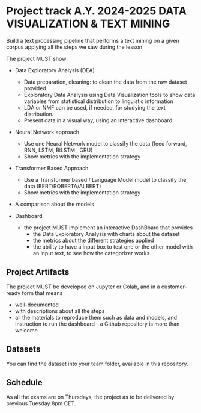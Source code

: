 # Project track A.Y. 2024-2025 DATA VISUALIZATION & TEXT MINING

Build a text processing pipeline that performs a text mining on a given corpus applying all the steps we saw during the lesson

The project MUST show:
*	Data Exploratory Analysis (DEA)
    * Data preparation, cleaning: to clean the data from the raw dataset provided.
    * Exploratory Data Analysis using Data Visualization tools to show data variables from statistical distribution to linguistic information
    * LDA or NMF can be used, if needed, for studying the text distribution.
    * Present data in a visual way, using an interactive dashboard

* Neural Network approach 
  * Use one Neural Network model to classify the data (feed forward, RNN, LSTM, BiLSTM , GRU)
  * Show metrics with the implementation strategy 

* Transformer Based Approach
  * Use a Transformer based / Language Model model to classify the data (BERT/ROBERTA/ALBERT)
  * Show metrics with the implementation strategy 

* A comparison about the models

* Dashboard 
  * the project MUST implement an interactive DashBoard that provides
    * the Data Exploratory Analysis with charts about the dataset
    * the metrics about the different strategies applied
    * the ability to have a input box to test one or the other model with an input text, to see how the categorizer works


## Project Artifacts
The project MUST be developed on Jupyter or Colab, and in a customer-ready form that means
* well-documented
* with descriptions about all the steps 
* all the materials to reproduce them such as data and models, and instruction to run the dashboard - a Github repository is more than welcome


## Datasets
You can find the dataset into your team folder, available in this repository.

## Schedule
As all the exams are on Thursdays, the project as to be delivered by previous Tuesday 8pm CET.
